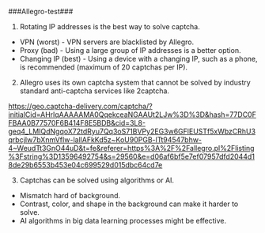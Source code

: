 ###Allegro-test###

1. Rotating IP addresses is the best way to solve captcha.
  - VPN (worst) - VPN servers are blacklisted by Allegro.
  - Proxy (bad) - Using a large group of IP addresses is a better option.
  - Changing IP (best) - Using a device with a changing IP, such as a phone, is recommended (maximum of 20 captchas per IP).

2. Allegro uses its own captcha system that cannot be solved by industry standard anti-captcha services like 2captcha.

https://geo.captcha-delivery.com/captcha/?initialCid=AHrlqAAAAAMA0QqekceaNGAAUt2LJw%3D%3D&hash=77DC0FFBAA0B77570F6B414F8E5BDB&cid=3L8-geq4_LMIQdNgqoX72tdRyu7Qq3oS71BVPy2EG3w6GFlEUSTf5xWbzCRhU3qrbcjIw7bXnmVfIw-lallAFkKd5z~KoU90PGB-lTt94547bhw-4~WeudTt3GnO44uD&t=fe&referer=https%3A%2F%2Fallegro.pl%2Flisting%3Fstring%3D13596492754&s=29560&e=d06af6bf5e7ef07957dfd2044d18de29b6553b453e04c699529d015dbc64cd7e

3. Captchas can be solved using algorithms or AI.
  - Mismatch hard of background.
  - Contrast, color, and shape in the background can make it harder to solve.
  - AI algorithms in big data learning processes might be effective.
